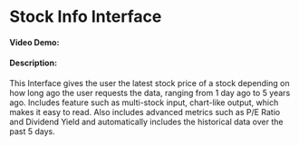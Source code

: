 # Stock Info Interface
#### Video Demo: <URL HERE>
#### Description:
This Interface gives the user the latest stock price of a stock depending on how long ago the user requests the data, ranging from 1 day ago to 5 years ago.
Includes feature such as multi-stock input, chart-like output, which makes it easy to read.
Also includes advanced metrics such as P/E Ratio and Dividend Yield and automatically includes the historical data over the past 5 days.
